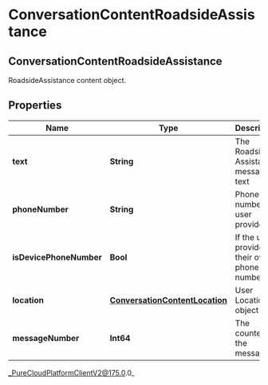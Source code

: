 # ConversationContentRoadsideAssistance

## ConversationContentRoadsideAssistance
RoadsideAssistance content object.

## Properties

|Name | Type | Description | Notes|
|------------ | ------------- | ------------- | -------------|
| **text** | **String** | The Roadside Assistance message text | [optional] |
| **phoneNumber** | **String** | Phone number the user provided | [optional] |
| **isDevicePhoneNumber** | **Bool** | If the user provided their own phone number | [optional] |
| **location** | [**ConversationContentLocation**](ConversationContentLocation) | User Location object | [optional] |
| **messageNumber** | **Int64** | The counter of the message | [optional] |



_PureCloudPlatformClientV2@175.0.0_
